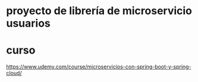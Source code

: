 # proyecto de librería de microservicio usuarios

# curso
https://www.udemy.com/course/microservicios-con-spring-boot-y-spring-cloud/